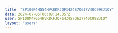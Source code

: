 ```yaml
---
title: "SP100M4HG54HVR8KFJQFS4Z4S7Q637V40C99BJ1QY"
date: 2024-07-05T06:08:14.357Z
user: SP100M4HG54HVR8KFJQFS4Z4S7Q637V40C99BJ1QY
layout: "users"
---
```

    